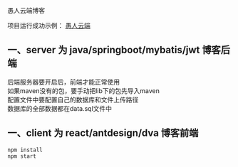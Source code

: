 愚人云端博客

项目运行成功示例： [愚人云端](http://www.yurencloud.com)

## 一、server 为 java/springboot/mybatis/jwt 博客后端
后端服务器要开启后，前端才能正常使用  
如果maven没有的包，要手动把lib下的包先导入maven  
配置文件中要配置自己的数据库和文件上传路径  
数据库的全部数据都在data.sql文件中  


## 一、client 为 react/antdesign/dva 博客前端
~~~
npm install
npm start
~~~
